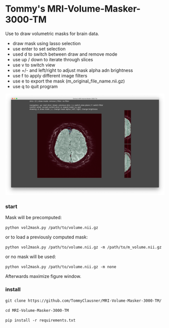 # Tommy's MRI-Volume-Masker-3000-TM

Use to draw volumetric masks for brain data.

- draw mask using lasso selection
- use enter to set selection
- used d to switch between draw and remove mode
- use up / down to iterate through slices
- use v to switch view
- use +/- and left/right to adjust mask alpha adn brightness
- use f to apply different image filters
- use e to export the mask (m_original_file_name.nii.gz)
- use q to quit program

![example image](https://github.com/TommyClausner/MRI-Volume-Masker-3000-TM/blob/main/example.png?raw=true)

### start
Mask will be precomputed:

`python vol2mask.py /path/to/volume.nii.gz`

or to load a previously computed mask:

`python vol2mask.py /path/to/volume.nii.gz -m /path/to/m_volume.nii.gz`

or no mask will be used:

`python vol2mask.py /path/to/volume.nii.gz -m none`

Afterwards maximize figure window.

### install

`git clone https://github.com/TommyClausner/MRI-Volume-Masker-3000-TM/`

`cd MRI-Volume-Masker-3000-TM`

`pip install -r requirements.txt`
